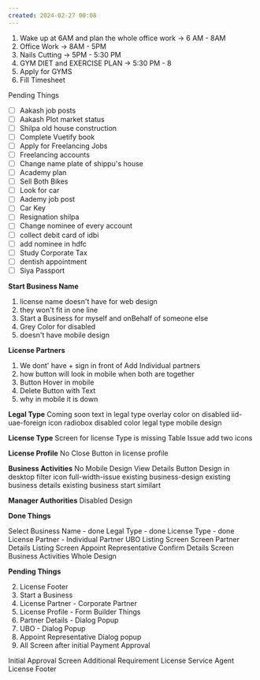 ```yaml
---
created: 2024-02-27 00:08
---
```

1. Wake up at 6AM and plan the whole office work -> 6 AM - 8AM
2. Office Work -> 8AM - 5PM
3. Nails Cutting -> 5PM - 5:30 PM
4. GYM DIET and EXERCISE PLAN -> 5:30 PM - 8
5. Apply for GYMS
6. Fill Timesheet 

Pending Things

- [ ] Aakash job posts
- [ ] Aakash Plot market status
- [ ] Shilpa old house construction
- [ ] Complete Vuetify book
- [ ] Apply for Freelancing Jobs
- [ ] Freelancing accounts
- [ ] Change name plate of shippu's house 
- [ ] Academy plan 
- [ ] Sell Both Bikes
- [ ] Look for car
- [ ] Aademy job post
- [ ] Car Key 
- [ ] Resignation shilpa
- [ ] Change nominee of every account
- [ ] collect debit card of idbi
- [ ] add nominee in hdfc 
- [ ] Study Corporate Tax
- [ ] dentish appointment
- [ ] Siya Passport

**Start Business Name**
1. license name doesn't have for web design
2. they won't fit in one line
3. Start a Business for myself and onBehalf of someone else
4. Grey Color for disabled
5. doesn't have mobile design

**License Partners**
1. We dont' have + sign in front of Add Individual partners
2. how button will look in mobile when both are together
3. Button Hover in mobile
4. Delete Button with Text
5. why in mobile it is down

**Legal Type**
Coming soon text in legal type
overlay color on disabled
iid-uae-foreign icon
radiobox disabled color
legal type mobile design

**License Type**
Screen for license Type is missing
Table Issue
add two icons 

**License Profile**
No Close Button in license profile

**Business Activities**
No Mobile Design
View Details Button Design in desktop
filter icon
full-width-issue
existing business-design
existing business details
existing business start similart

**Manager Authorities**
Disabled Design

**Done Things**

Select Business Name - done
Legal Type - done
License Type - done
License Partner - Individual Partner
UBO Listing Screen Screen
Partner Details Listing Screen
Appoint Representative 
Confirm Details Screen
Business Activities Whole Design


**Pending Things**


2. License Footer
3. Start a Business
4. License Partner - Corporate Partner
5. License Profile - Form Builder Things
6. Partner Details - Dialog Popup
7. UBO - Dialog Popup
8. Appoint Representative Dialog popup
9. All Screen after initial Payment Approval


Initial Approval Screen
Additional Requirement
License Service Agent
License Footer
